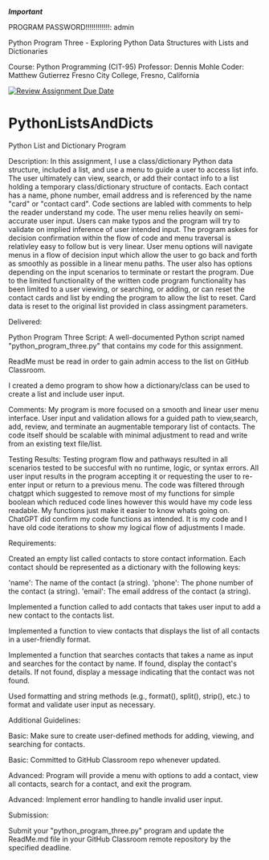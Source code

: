 *****Important*****

PROGRAM PASSWORD!!!!!!!!!!!!: admin

Python Program Three - Exploring Python Data Structures with Lists and Dictionaries

Course: Python Programming (CIT-95)
Professor: Dennis Mohle
Coder: Matthew Gutierrez
Fresno City College, Fresno, California


[![Review Assignment Due Date](https://classroom.github.com/assets/deadline-readme-button-24ddc0f5d75046c5622901739e7c5dd533143b0c8e959d652212380cedb1ea36.svg)](https://classroom.github.com/a/07tV9k7q)
# PythonListsAndDicts

Python List and Dictionary Program



Description:
In this assignment, I use a class/dictionary Python data structure, included a list, and use a menu to guide a user to access list info. The user ultimately can view, search, or add their contact info to a list holding a temporary class/dictionary structure of contacts. Each contact has a name, phone number, email address and is referenced by the name "card" or "contact card". Code sections are labled with comments to help the reader understand my code. The user menu relies heavily on semi-accurate user input. Users can make typos and the program will try to validate on implied inference of user intended input. The program askes for decision confirmation within the flow of code and menu traversal is relativley easy to follow but is very linear. User menu options will navigate menus in a flow of decision input which allow the user to go back and forth as smoothly as possible in a linear menu paths. The user also has options depending on the input scenarios to terminate or restart the program. Due to the limited functionality of the written code program functionality has been limited to a user viewing, or searching, or adding, or can reset the contact cards and list by ending the program to allow the list to reset. Card data is reset to the original list provided in class assingment parameters.

Delivered:

Python Program Three Script: A well-documented Python script named "python_program_three.py" that contains my code for this assignment.

ReadMe must be read in order to gain admin access to the list on GitHub Classroom.

I created a demo program to show how a dictionary/class can be used to create a list and include user input.

Comments: My program is more focused on a smooth and linear user menu interface. User input and validation allows for a guided path to view,search, add, review, and terminate an augmentable temporary list of contacts. The code itself should be scalable with minimal adjustment to read and write from an existing text file/list.

Testing Results: Testing program flow and pathways resulted in all scenarios tested to be succesful with no runtime, logic, or syntax errors. All user input results in the program accepting it or requesting the user to re-enter input or return to a previous menu. The code was filtered through chatgpt which suggested to remove most of my functions for simple boolean which reduced code lines however this would have my code less readable. My functions just make it easier to know whats going on. ChatGPT did confirm my code functions as intended. It is my code and I have old code iterations to show my logical flow of adjustments I made.  

Requirements:

Created an empty list called contacts to store contact information. Each contact should be represented as a dictionary with the following keys:

'name': The name of the contact (a string).
'phone': The phone number of the contact (a string).
'email': The email address of the contact (a string).

Implemented a function called to add contacts that takes user input to add a new contact to the contacts list.

Implemented a function to view contacts that displays the list of all contacts in a user-friendly format.

Implemented a function that searches contacts that takes a name as input and searches for the contact by name. If found, display the contact's details. If not found, display a message indicating that the contact was not found.

Used formatting and string methods (e.g., format(), split(), strip(), etc.) to format and validate user input as necessary.

Additional Guidelines:

Basic: Make sure to create user-defined methods for adding, viewing, and searching for contacts.

Basic: Committed to GitHub Classroom repo whenever updated.

Advanced: Program will provide a menu with options to add a contact, view all contacts, search for a contact, and exit the program.

Advanced: Implement error handling to handle invalid user input.

Submission:

Submit your "python_program_three.py" program and update the ReadMe.md file in your GitHub Classroom remote repository by the specified deadline.


